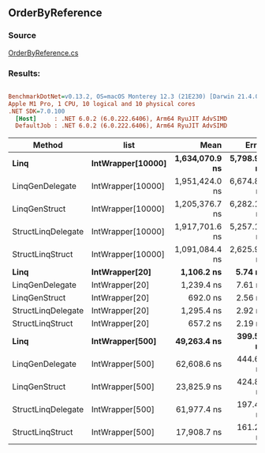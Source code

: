﻿## OrderByReference

### Source
[OrderByReference.cs](../../LinqGen.Benchmarks/Cases/OrderByReference.cs)

### Results:
``` ini

BenchmarkDotNet=v0.13.2, OS=macOS Monterey 12.3 (21E230) [Darwin 21.4.0]
Apple M1 Pro, 1 CPU, 10 logical and 10 physical cores
.NET SDK=7.0.100
  [Host]     : .NET 6.0.2 (6.0.222.6406), Arm64 RyuJIT AdvSIMD
  DefaultJob : .NET 6.0.2 (6.0.222.6406), Arm64 RyuJIT AdvSIMD


```
|             Method |              list |           Mean |       Error |      StdDev |    Gen0 |    Gen1 | Allocated |
|------------------- |------------------ |---------------:|------------:|------------:|--------:|--------:|----------:|
|               **Linq** | **IntWrapper[10000]** | **1,634,070.9 ns** | **5,798.92 ns** | **5,424.31 ns** | **70.3125** | **15.6250** |  **200313 B** |
|    LinqGenDelegate | IntWrapper[10000] | 1,951,424.0 ns | 6,674.89 ns | 6,243.70 ns |       - |       - |       3 B |
|      LinqGenStruct | IntWrapper[10000] | 1,205,376.7 ns | 6,282.11 ns | 5,568.93 ns |       - |       - |       1 B |
| StructLinqDelegate | IntWrapper[10000] | 1,917,701.6 ns | 5,257.16 ns | 4,917.55 ns |       - |       - |      91 B |
|   StructLinqStruct | IntWrapper[10000] | 1,091,084.4 ns | 2,625.96 ns | 2,456.32 ns |       - |       - |       3 B |
|               **Linq** |    **IntWrapper[20]** |     **1,106.2 ns** |     **5.74 ns** |     **5.37 ns** |  **0.3395** |       **-** |     **712 B** |
|    LinqGenDelegate |    IntWrapper[20] |     1,239.4 ns |     7.61 ns |     7.12 ns |       - |       - |         - |
|      LinqGenStruct |    IntWrapper[20] |       692.0 ns |     2.56 ns |     2.27 ns |       - |       - |         - |
| StructLinqDelegate |    IntWrapper[20] |     1,295.4 ns |     2.92 ns |     2.73 ns |  0.0420 |       - |      88 B |
|   StructLinqStruct |    IntWrapper[20] |       657.2 ns |     2.19 ns |     2.05 ns |       - |       - |         - |
|               **Linq** |   **IntWrapper[500]** |    **49,263.4 ns** |   **399.54 ns** |   **354.18 ns** |  **4.8828** |       **-** |   **10312 B** |
|    LinqGenDelegate |   IntWrapper[500] |    62,608.6 ns |   444.64 ns |   371.29 ns |       - |       - |         - |
|      LinqGenStruct |   IntWrapper[500] |    23,825.9 ns |   424.85 ns |   397.41 ns |       - |       - |         - |
| StructLinqDelegate |   IntWrapper[500] |    61,977.4 ns |   197.44 ns |   164.87 ns |       - |       - |      88 B |
|   StructLinqStruct |   IntWrapper[500] |    17,908.7 ns |   161.20 ns |   150.79 ns |       - |       - |         - |
